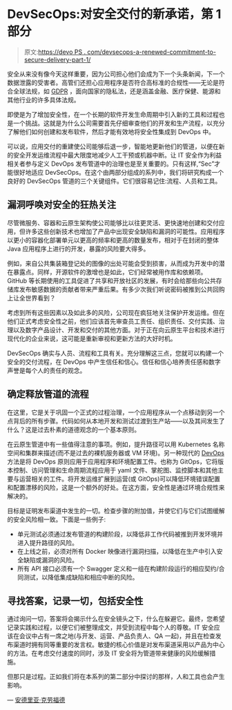 # DevSecOps:对安全交付的新承诺，第 1 部分

> 原文:[https://devo PS . com/devsecops-a-renewed-commitment-to-secure-delivery-part-1/](https://devops.com/devsecops-a-renewed-commitment-to-secure-delivery-part-1/)

安全从来没有像今天这样重要，因为公司担心他们会成为下一个头条新闻，下一个数据泄露的受害者。高管们还担心应用程序是否符合高标准的合规性——无论是符合全球法规，如 [GDPR](https://en.wikipedia.org/wiki/General_Data_Protection_Regulation) ，面向国家的隐私法，还是涵盖金融、医疗保健、能源和其他行业的许多具体法规。

即使是为了增加安全性，在一个长期的软件开发生命周期中引入新的工具和过程也是一个挑战。这就是为什么公司需要首先仔细审查他们的开发和生产流程，以充分了解他们如何创建和发布软件，然后才能有效地将安全性集成到 DevOps 中。

可以说，应用交付的重建使公司能够后退一步，智能地更新他们的管道，以便在新的安全开发运维流程中最大限度地减少人工干预或机器中断。让 IT 安全作为利益相关者参与定义 DevOps 发布管道中的治理也是至关重要的。只有这样,“Sec”才能很好地适应 DevSecOps。在这个由两部分组成的系列中，我们将研究构成一个良好的 DevSecOps 管道的三个关键组件。它们很容易记住:流程、人员和工具。

## **漏洞呼唤对安全的狂热关注**

尽管微服务、容器和云原生架构使公司能够比以往更灵活、更快速地创建和交付应用，但许多这些创新技术也增加了产品中出现安全缺陷和漏洞的可能性。应用程序以更小的容器化部署单元以更高的频率和更高的数量发布，相对于在封闭的整体 Java 应用程序上进行的开发，暴露的风险要大得多。

例如，来自公共集装箱登记处的图像的出处可能会受到损害，从而成为开发中的潜在暴露点。同样，开源软件的激增也是如此，它们经常被用作库和依赖项。GitHub 等长期使用的工具促进了共享和开放社区的发展，有时会给那些向公共存储库发布敏感数据的贡献者带来严重后果。有多少次我们听说密码被推到公共回购上让全世界看到？

考虑到所有这些因素以及如此多的风险，公司现在疯狂地关注保护开发运维。但在他们正式考虑安全性之前，他们应该首先审查员工责任、组织责任、交付实践、治理以及数字产品设计、开发和交付的其他方面。对于正在向云原生平台和技术进行现代化的企业来说，这可能是重新审视和更新方法的大好时机。

DevSecOps 确实与人员、流程和工具有关。充分理解这三点，您就可以构建一个安全的交付流程，在 DevOps 中产生信任和信心。信任和信心培养责任感和数字声誉是每个人的责任的观念。

## **确定释放管道的流程**

在这里，它是关于巩固一个正式的过程治理，一个应用程序从一个点移动到另一个点背后的所有步骤。代码如何从本地开发和测试过渡到生产站——以及其间发生了什么？这是过去朴素的道德观念的一个基本原则。

在云原生管道中有一些值得注意的事项。例如，提升路径可以用 Kubernetes 名称空间和集群来描述(而不是过去的裸机服务器或 VM 环境)。另一种现代的 [DevOps](https://devops.com/implementing-devops-goes-beyond-technology/) 方法是将 DevOps 原则应用于应用程序和环境配置工件。也称为 GitOps，它将版本控制、访问管理和生命周期流程应用于 yaml 文件、掌舵图、监控脚本和其他主要与运营相关的工件。将开发运维扩展到运营(或 GitOps)可以降低环境错误配置和配置漂移的风险，这是一个额外的好处。在这方面，安全性是通过环境合规性来解决的。

目标是证明发布渠道中发生的一切。检查步骤的附加值，并使它们与它们试图缓解的安全风险相一致。下面是一些例子:

*   单元测试必须通过发布管道的构建阶段，以降低非工作代码被推到开发环境并进入提升路径的风险。
*   在上线之前，必须对所有 Docker 映像进行漏洞扫描，以降低在生产中引入安全缺陷或漏洞的风险。
*   所有 API 接口必须有一个 Swagger 定义和一组在构建阶段运行的相应契约/合同测试，以降低集成缺陷和相应中断的风险。

## **寻找答案，记录一切，包括安全性**

通过询问一切，答案将会揭示什么在安全镜头之下，什么在躲避它。最终，您希望记录实践和过程，以便它们被整理成文，并受到流程中每个人的尊敬。IT 安全应该在会议中占有一席之地(与开发、运营、产品负责人、QA 一起)，并且在检查发布渠道时拥有同等重要的发言权。敏捷的核心价值是对发布渠道采用以产品为中心的方法。在考虑交付速度的同时，涉及 IT 安全将为管道带来健康的风险缓解措施。

但那只是过程。正如我们将在本系列的第二部分中探讨的那样，人和工具也会产生影响。

— [安德里亚·克劳福德](https://devops.com/author/andrea-c-crawford/)